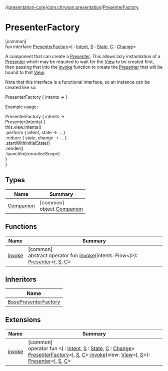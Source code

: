 //[presentation-core](../../../index.md)/[com.chrynan.presentation](../index.md)/[PresenterFactory](index.md)

# PresenterFactory

[common]\
fun interface [PresenterFactory](index.md)&lt;[I](index.md) : [Intent](../-intent/index.md), [S](index.md) : [State](../-state/index.md), [C](index.md) : [Change](../-change/index.md)&gt;

A component that can create a [Presenter](../-presenter/index.md). This allows lazy instantiation of a [Presenter](../-presenter/index.md) which may be required to wait for the [View](../-view/index.md) to be created first, then passing that into the [invoke](invoke.md) function to create the [Presenter](../-presenter/index.md) that will be bound to that [View](../-view/index.md).

Note that this interface is a functional interface, so an instance can be created like so:

PresenterFactory { intents -&gt; }

Example usage:

PresenterFactory { intents -&gt;\
    Presenter(intents) {\
        this.view.intents()\
        .perform { intent, state -&gt; ... }\
        .reduce { state, change -&gt; ... }\
        .startWithInitialState()\
        .render()\
        .launchIn(coroutineScope)\
    }\
}

## Types

| Name | Summary |
|---|---|
| [Companion](-companion/index.md) | [common]<br>object [Companion](-companion/index.md) |

## Functions

| Name | Summary |
|---|---|
| [invoke](invoke.md) | [common]<br>abstract operator fun [invoke](invoke.md)(intents: Flow&lt;[I](index.md)&gt;): [Presenter](../-presenter/index.md)&lt;[I](index.md), [S](index.md), [C](index.md)&gt; |

## Inheritors

| Name |
|---|
| [BasePresenterFactory](../-base-presenter-factory/index.md) |

## Extensions

| Name | Summary |
|---|---|
| [invoke](../invoke.md) | [common]<br>operator fun &lt;[I](../invoke.md) : [Intent](../-intent/index.md), [S](../invoke.md) : [State](../-state/index.md), [C](../invoke.md) : [Change](../-change/index.md)&gt; [PresenterFactory](index.md)&lt;[I](../invoke.md), [S](../invoke.md), [C](../invoke.md)&gt;.[invoke](../invoke.md)(view: [View](../-view/index.md)&lt;[I](../invoke.md), [S](../invoke.md)&gt;): [Presenter](../-presenter/index.md)&lt;[I](../invoke.md), [S](../invoke.md), [C](../invoke.md)&gt; |

